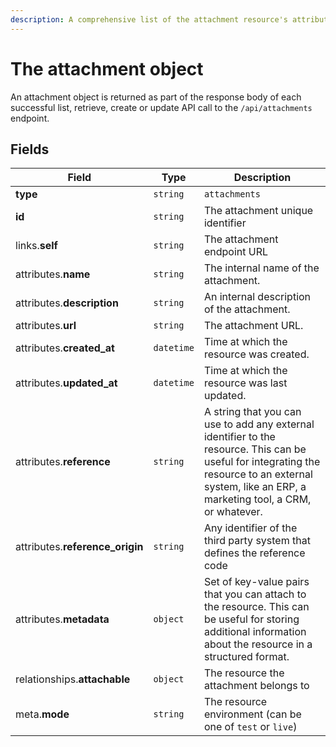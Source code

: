 ```yaml
---
description: A comprehensive list of the attachment resource's attributes and relationships
---
```


# The attachment object

An attachment object is returned as part of the response body of each successful list, retrieve, create or update API call to the `/api/attachments` endpoint.

## Fields

| Field          | Type     | Description                                  |
| -------------- | -------- | -------------------------------------------- |
| **type**       | `string` | `attachments`                        |
| **id**         | `string` | The attachment unique identifier  |
| links.**self** | `string` | The attachment endpoint URL       |
| attributes.**name** | `string` | The internal name of the attachment. |
| attributes.**description** | `string` | An internal description of the attachment. |
| attributes.**url** | `string` | The attachment URL. |
| attributes.**created_at** | `datetime` | Time at which the resource was created. |
| attributes.**updated_at** | `datetime` | Time at which the resource was last updated. |
| attributes.**reference** | `string` | A string that you can use to add any external identifier to the resource. This can be useful for integrating the resource to an external system, like an ERP, a marketing tool, a CRM, or whatever. |
| attributes.**reference_origin** | `string` | Any identifier of the third party system that defines the reference code |
| attributes.**metadata** | `object` | Set of key-value pairs that you can attach to the resource. This can be useful for storing additional information about the resource in a structured format. |
| relationships.**attachable** | `object` | The resource the attachment belongs to |
| meta.**mode** | `string` | The resource environment \(can be one of `test` or `live`\) |


